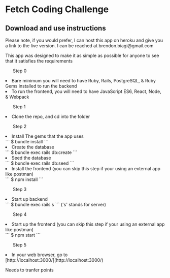 # Fetch Coding Challenge ###
## Download and use instructions
<p>Please note, if you would prefer, I can host this app on heroku and give you a link to the live version. 
I can be reached at brendon.biagi@gmail.com</p>
<p>This app was designed to make it as simple as possible for anyone to see that it satisfies the requirements</p>
<ol>Step 0</ol>
<li> Bare minimum you will need to have Ruby, Rails, PostgreSQL, & Ruby Gems installed to run the backend</li>
<li> To run the frontend, you will need to have JavaScript ES6, React, Node, & Webpack </li>
<ol> Step 1</ol>
<li>Clone the repo, and cd into the folder</li>
<ol> Step 2</ol>
<li>Install The gems that the app uses</li>
```
$ bundle install
```
<li>Create the database</li>
```
$ bundle exec rails db:create
```
<li>Seed the database</li>
```
$ bundle exec rails db:seed
```
<li>Install the frontend (you can skip this step if your using an external app like postman) </li>
```
$ npm install
```
<ol>Step 3</ol>
<li>Start up backend</li>
```
$ bundle exec rails s
```
('s' stands for server)

<ol>Step 4</ol>
<li>Start up the frontend (you can skip this step if your using an external app like postman) </li>
```
$ npm start
```
<ol>Step 5</ol>
<li>In your web browser, go to</li> [http://localhost:3000/](http://localhost:3000/)
<p>Needs to tranfer points</p>